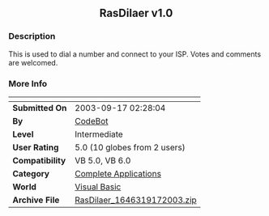 ﻿<div align="center">

## RasDilaer v1\.0


</div>

### Description

This is used to dial a number and connect to your ISP. Votes and comments are welcomed.
 
### More Info
 


<span>             |<span>
---                |---
**Submitted On**   |2003-09-17 02:28:04
**By**             |[CodeBot](https://github.com/Planet-Source-Code/PSCIndex/blob/master/ByAuthor/codebot.md)
**Level**          |Intermediate
**User Rating**    |5.0 (10 globes from 2 users)
**Compatibility**  |VB 5\.0, VB 6\.0
**Category**       |[Complete Applications](https://github.com/Planet-Source-Code/PSCIndex/blob/master/ByCategory/complete-applications__1-27.md)
**World**          |[Visual Basic](https://github.com/Planet-Source-Code/PSCIndex/blob/master/ByWorld/visual-basic.md)
**Archive File**   |[RasDilaer\_1646319172003\.zip](https://github.com/Planet-Source-Code/codebot-rasdilaer-v1-0__1-48567/archive/master.zip)








